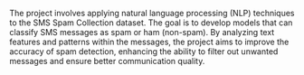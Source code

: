 The project involves applying natural language processing (NLP) techniques to the SMS Spam Collection dataset. The goal is to develop models that can classify SMS messages as spam or ham (non-spam). By analyzing text features and patterns within the messages, the project aims to improve the accuracy of spam detection, enhancing the ability to filter out unwanted messages and ensure better communication quality.
